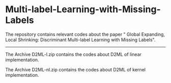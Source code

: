 # Multi-label-Learning-with-Missing-Labels
The repository contains relevant codes about the paper "  Global Expanding, Local Shrinking: Discriminant Multi-label  Learning with Missing Labels".

********************************************************************
The Archive D2ML-l.zip contains the codes about D2ML of linear implementation.

The Archive D2ML-nl.zip contains the codes about D2ML of kernel implementation.
